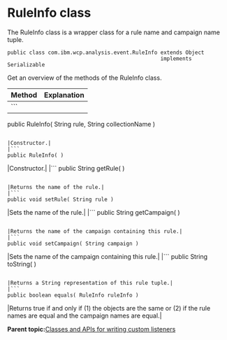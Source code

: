 # RuleInfo class

The RuleInfo class is a wrapper class for a rule name and campaign name tuple.

```
public class com.ibm.wcp.analysis.event.RuleInfo extends Object
                                                 implements Serializable

```

Get an overview of the methods of the RuleInfo class.

|Method|Explanation|
|------|-----------|
|```
public RuleInfo( String rule,
                 String collectionName )
```

|Constructor.|
|```
public RuleInfo( )
```

|Constructor.|
|```
public String getRule( )
```

|Returns the name of the rule.|
|```
public void setRule( String rule )
```

|Sets the name of the rule.|
|```
public String getCampaign( )
```

|Returns the name of the campaign containing this rule.|
|```
public void setCampaign( String campaign )
```

|Sets the name of the campaign containing this rule.|
|```
public String toString( )
```

|Returns a String representation of this rule tuple.|
|```
public boolean equals( RuleInfo ruleInfo )
```

|Returns true if and only if \(1\) the objects are the same or \(2\) if the rule names are equal and the campaign names are equal.|

**Parent topic:**[Classes and APIs for writing custom listeners](../pzn/pzn_classes_apis_custom_listeners.md)

